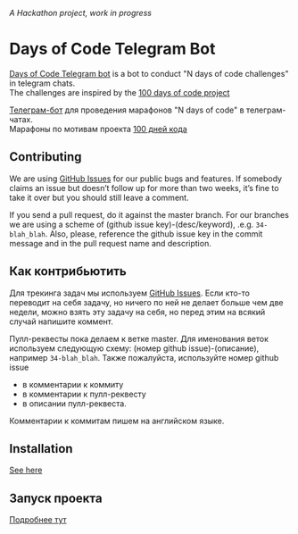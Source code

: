 *A Hackathon project, work in progress*

# Days of Code Telegram Bot

[Days of Code Telegram bot](https://t.me/days_of_code_bot) is a bot to conduct "N days of code challenges" in telegram chats.  
The challenges are inspired by the [100 days of code project](https://www.100daysofcode.com/)  

[Телеграм-бот](https://t.me/days_of_code_bot) для проведения марафонов "N days of code" в телеграм-чатах.  
Марафоны по мотивам проекта [100 дней кода](https://www.100daysofcode.com/)  

## Contributing

We are using [GitHub Issues](https://github.com/lightalloy/days-of-code-bot/issues) for our public bugs and features. If somebody claims an issue but doesn’t follow up for more than two weeks, it’s fine to take it over but you should still leave a comment.

If you send a pull request, do it against the master branch. For our branches we are using a scheme of (github issue key)-(desc/keyword), .e.g. ```34-blah_blah```. Also, please, reference the github issue key in the commit message and in the pull request name and description.

## Как контрибьютить

Для трекинга задач мы используем [GitHub Issues](https://github.com/lightalloy/days-of-code-bot/issues). Если кто-то переводит на себя задачу, но ничего по ней не делает больше чем две недели, можно взять эту задачу на себя, но перед этим на всякий случай напишите коммент.

Пулл-реквесты пока делаем к ветке master. Для именования веток используем следующую схему: (номер github issue)-(описание), например ```34-blah_blah```. Также пожалуйста, используйте номер github issue 
+ в комментарии к коммиту
+ в комментарии к пулл-реквесту
+ в описании пулл-реквеста. 

Комментарии к коммитам пишем на английском языке. 

## Installation
[See here](https://github.com/lightalloy/days-of-code-bot/wiki/Installation)

## Запуск проекта
[Подробнее тут](https://github.com/lightalloy/days-of-code-bot/wiki/%D0%97%D0%B0%D0%BF%D1%83%D1%81%D0%BA-%D0%BF%D1%80%D0%BE%D0%B5%D0%BA%D1%82%D0%B0)